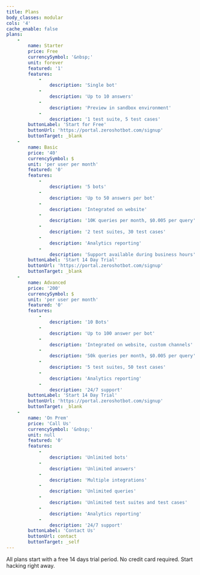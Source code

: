 ```yaml
---
title: Plans
body_classes: modular
cols: '4'
cache_enable: false
plans:
    -
        name: Starter
        price: Free
        currencySymbol: '&nbsp;'
        unit: forever
        featured: '1'
        features:
            -
                description: 'Single bot'
            -
                description: 'Up to 10 answers'
            -
                description: 'Preview in sandbox environment'
            -
                description: '1 test suite, 5 test cases'
        buttonLabel: 'Start for Free'
        buttonUrl: 'https://portal.zeroshotbot.com/signup'
        buttonTarget: _blank
    -
        name: Basic
        price: '40'
        currencySymbol: $
        unit: 'per user per month'
        featured: '0'
        features:
            -
                description: '5 bots'
            -
                description: 'Up to 50 answers per bot'
            -
                description: 'Integrated on website'
            -
                description: '10K queries per month, $0.005 per query'
            -
                description: '2 test suites, 30 test cases'
            -
                description: 'Analytics reporting'
            -
                description: 'Support available during business hours'
        buttonLabel: 'Start 14 Day Trial'
        buttonUrl: 'https://portal.zeroshotbot.com/signup'
        buttonTarget: _blank
    -
        name: Advanced
        price: '200'
        currencySymbol: $
        unit: 'per user per month'
        featured: '0'
        features:
            -
                description: '10 Bots'
            -
                description: 'Up to 100 answer per bot'
            -
                description: 'Integrated on website, custom channels'
            -
                description: '50k queries per month, $0.005 per query'
            -
                description: '5 test suites, 50 test cases'
            -
                description: 'Analytics reporting'
            -
                description: '24/7 support'
        buttonLabel: 'Start 14 Day Trial'
        buttonUrl: 'https://portal.zeroshotbot.com/signup'
        buttonTarget: _blank
    -
        name: 'On Prem'
        price: 'Call Us'
        currencySymbol: '&nbsp;'
        unit: null
        featured: '0'
        features:
            -
                description: 'Unlimited bots'
            -
                description: 'Unlimited answers'
            -
                description: 'Multiple integrations'
            -
                description: 'Unlimited queries'
            -
                description: 'Unlimited test suites and test cases'
            -
                description: 'Analytics reporting'
            -
                description: '24/7 support'
        buttonLabel: 'Contact Us'
        buttonUrl: contact
        buttonTarget: _self
---
```


All plans start with a free 14 days trial period. No credit card required. Start hacking right away.